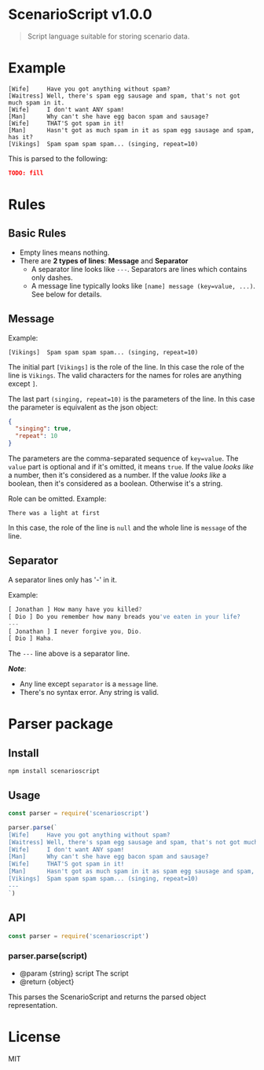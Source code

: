 # ScenarioScript v1.0.0

> Script language suitable for storing scenario data.

# Example

```
[Wife]     Have you got anything without spam?
[Waitress] Well, there's spam egg sausage and spam, that's not got much spam in it.
[Wife]     I don't want ANY spam!
[Man]      Why can't she have egg bacon spam and sausage?
[Wife]     THAT'S got spam in it!
[Man]      Hasn't got as much spam in it as spam egg sausage and spam, has it?
[Vikings]  Spam spam spam spam... (singing, repeat=10)
```

This is parsed to the following:

```json
TODO: fill
```

# Rules

## Basic Rules

- Empty lines means nothing.
- There are **2 types of lines**: **Message** and **Separator**
  - A separator line looks like `---`. Separators are lines which contains only dashes.
  - A message line typically looks like `[name] message (key=value, ...)`. See below for details.

## Message

Example:

```
[Vikings]  Spam spam spam spam... (singing, repeat=10)
```

The initial part `[Vikings]` is the role of the line. In this case the role of the line is `Vikings`. The valid characters for the names for roles are anything except `]`.

The last part `(singing, repeat=10)` is the parameters of the line. In this case the parameter is equivalent as the json object:

```json
{
  "singing": true,
  "repeat": 10
}
```

The parameters are the comma-separated sequence of `key=value`. The `value` part is optional and if it's omitted, it means `true`. If the value *looks like* a number, then it's considered as a number. If the value *looks like* a boolean, then it's considered as a boolean. Otherwise it's a string.

Role can be omitted. Example:

```
There was a light at first
```

In this case, the role of the line is `null` and the whole line is `message` of the line.

## Separator

A separator lines only has '-' in it.

Example:

```js
[ Jonathan ] How many have you killed?
[ Dio ] Do you remember how many breads you've eaten in your life?
---
[ Jonathan ] I never forgive you, Dio.
[ Dio ] Haha.
```

The `---` line above is a separator line.

***Note***:
- Any line except `separator` is a `message` line.
- There's no syntax error. Any string is valid.

# Parser package

## Install

    npm install scenarioscript

## Usage

```js
const parser = require('scenarioscript')

parser.parse(`
[Wife]     Have you got anything without spam?
[Waitress] Well, there's spam egg sausage and spam, that's not got much spam in it.
[Wife]     I don't want ANY spam!
[Man]      Why can't she have egg bacon spam and sausage?
[Wife]     THAT'S got spam in it!
[Man]      Hasn't got as much spam in it as spam egg sausage and spam, has it?
[Vikings]  Spam spam spam spam... (singing, repeat=10)
---
`)
```

## API

```js
const parser = require('scenarioscript')
```

### parser.parse(script)

- @param {string} script The script
- @return {object}

This parses the ScenarioScript and returns the parsed object representation.

# License

MIT
